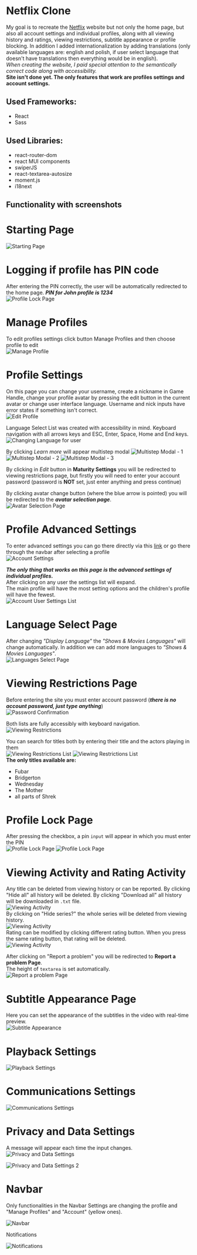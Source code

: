 # Netflix Clone

My goal is to recreate the [Netflix](https://www.netflix.com) website but not only the home page, but also all account settings and individual profiles, along with all viewing history and ratings, viewing restrictions, subtitle appearance or profile blocking. In addition I added internationalization by adding translations (only available languages are: english and polish, if user select language that doesn't have translations then everything would be in english).  
_When creating the website, I paid special attention to the semantically correct code along with accessibility._  
**Site isn't done yet. The only features that work are profiles settings and account settings.**

## Used Frameworks:

- React
- Sass

## Used Libraries:

- react-router-dom
- react MUI components
- swiperJS
- react-textarea-autosize
- moment.js
- i18next

## Functionality with screenshots

# Starting Page

![Starting Page](/public/screenshots/profil-select.png)

# Logging if profile has PIN code

After entering the PIN correctly, the user will be automatically redirected to the home page. **_PIN for John profile is 1234_**  
![Profile Lock Page](/public/screenshots/PIN.png)

# Manage Profiles

To edit profiles settings click button Manage Profiles and then choose profile to edit  
![Manage Profile](/public/screenshots/manage-profiles.png)

# Profile Settings

On this page you can change your username, create a nickname in Game Handle, change your profile avatar by pressing the edit button in the current avatar or change user interface language. Username and nick inputs have error states if something isn't correct.  
![Edit Profile](/public/screenshots/profile-settings.png)

Language Select List was created with accessibility in mind. Keyboard navigation with all arrows keys and ESC, Enter, Space, Home and End keys.  
![Changing Language for user](/public/screenshots/profile-language-select.png)

By clicking _Learn more_ will appear multistep modal
![Multistep Modal - 1](/public/screenshots/edit-profile-modal_1.png)
![Multistep Modal - 2](/public/screenshots/edit-profile-modal_2.png)
![Multistep Modal - 3](/public/screenshots/edit-profile-modal_3.png)

By clicking in _Edit_ button in **Maturity Settings** you will be redirected to viewing restrictions page, but firstly you will need to enter your account password (password is **NOT** set, just enter anything and press continue)

By clicking avatar change button (where the blue arrow is pointed) you will be redirected to the **_avatar selection page_**.  
![Avatar Selection Page](/public/screenshots/profile-select-avatar.png)

# Profile Advanced Settings

To enter advanced settings you can go there directly via this [link](https://clone-netflix-213214.netlify.app/account) or go there through the navbar after selecting a profile  
![Account Settings](/public/screenshots/account-settings.png)

**_The only thing that works on this page is the advanced settings of individual profiles._**  
After clicking on any user the settings list will expand.  
The main profile will have the most setting options and the children's profile will have the fewest.  
![Account User Settings List](/public/screenshots/profile-advanced-settings.png)

# Language Select Page

After changing _"Display Language"_ the _"Shows & Movies Languages"_ will change automatically. In addition we can add more languages to _"Shows & Movies Languages"_.  
![Languages Select Page](/public/screenshots/language-select.png)

# Viewing Restrictions Page

Before entering the site you must enter account password (**_there is no account password, just type anything_**)  
![Password Confirmation](/public/screenshots/password-confirmation.png)

Both lists are fully accessibly with keyboard navigation.  
![Viewing Restrictions](/public/screenshots/viewing-restriction.png)

You can search for titles both by entering their title and the actors playing in them  
![Viewing Restrictions List](/public/screenshots/viewing-restriction-list.png)
![Viewing Restrictions List](/public/screenshots/viewing-restriction-list-by-actor.png)  
**The only titles available are:**

- Fubar
- Bridgerton
- Wednesday
- The Mother
- all parts of Shrek

# Profile Lock Page

After pressing the checkbox, a pin `input` will appear in which you must enter the PIN  
![Profile Lock Page](/public/screenshots/profile-lock.png)
![Profile Lock Page](/public/screenshots/profile-lock-tooltip.png)

# Viewing Activity and Rating Activity

Any title can be deleted from viewing history or can be reported. By clicking "Hide all" all history will be deleted. By clicking "Download all" all history will be downloaded in `.txt` file.  
![Viewing Activity](/public/screenshots/viewing-activity.png)  
By clicking on "Hide series?" the whole series will be deleted from viewing history.  
![Viewing Activity](/public/screenshots/viewing-activity-hide-series.png)  
Rating can be modified by clicking different rating button. When you press the same rating button, that rating will be deleted.  
![Viewing Activity](/public/screenshots/rating-activity.png)

After clicking on "Report a problem" you will be redirected to **Report a problem Page**.  
The height of `textarea` is set automatically.  
![Report a problem Page](/public/screenshots/report-problem.png)

# Subtitle Appearance Page

Here you can set the appearance of the subtitles in the video with real-time preview.  
![Subtitle Appearance](/public/screenshots/subtitles-appearance.png)

# Playback Settings

![Playback Settings](/public/screenshots/playback-settings.png)

# Communications Settings

![Communications Settings](/public/screenshots/communications-settings.png)

# Privacy and Data Settings

A message will appear each time the input changes.  
![Privacy and Data Settings](/public/screenshots/privacy-data-settings.png)

![Privacy and Data Settings 2](/public/screenshots/privacy-data-settings_2.png)

# Navbar

Only functionalities in the Navbar Settings are changing the profile and "Manage Profiles" and "Account" (yellow ones).

![Navbar](/public/screenshots/navbar-profiles-settings.png)

Notifications

![Notifications](/public/screenshots/navbar-notifications.png)
